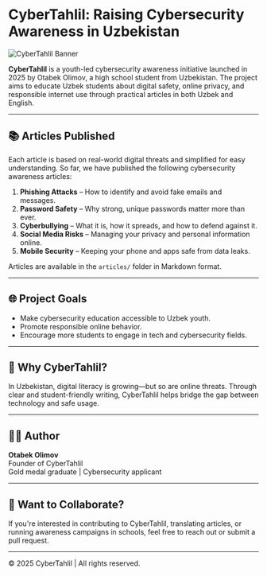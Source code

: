 # CyberTahlil: Raising Cybersecurity Awareness in Uzbekistan

![CyberTahlil Banner](assets/banner.png)

**CyberTahlil** is a youth-led cybersecurity awareness initiative launched in 2025 by Otabek Olimov, a high school student from Uzbekistan. The project aims to educate Uzbek students about digital safety, online privacy, and responsible internet use through practical articles in both Uzbek and English.

---

## 📚 Articles Published

Each article is based on real-world digital threats and simplified for easy understanding. So far, we have published the following cybersecurity awareness articles:

1. **Phishing Attacks** – How to identify and avoid fake emails and messages.
2. **Password Safety** – Why strong, unique passwords matter more than ever.
3. **Cyberbullying** – What it is, how it spreads, and how to defend against it.
4. **Social Media Risks** – Managing your privacy and personal information online.
5. **Mobile Security** – Keeping your phone and apps safe from data leaks.

Articles are available in the `articles/` folder in Markdown format.

---

## 🌐 Project Goals

- Make cybersecurity education accessible to Uzbek youth.
- Promote responsible online behavior.
- Encourage more students to engage in tech and cybersecurity fields.

---

## 🧠 Why CyberTahlil?

In Uzbekistan, digital literacy is growing—but so are online threats. Through clear and student-friendly writing, CyberTahlil helps bridge the gap between technology and safe usage.

---

## 👨‍💻 Author

**Otabek Olimov**  
Founder of CyberTahlil  
Gold medal graduate | Cybersecurity applicant  


---

## 🤝 Want to Collaborate?

If you're interested in contributing to CyberTahlil, translating articles, or running awareness campaigns in schools, feel free to reach out or submit a pull request.


---

© 2025 CyberTahlil | All rights reserved.
